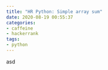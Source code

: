 ```yaml
---
title: "HR Python: Simple array sum"
date: 2020-08-19 00:55:37
categories: 
- caffeine
- hackerrank
tags:
- python
---
```


asd